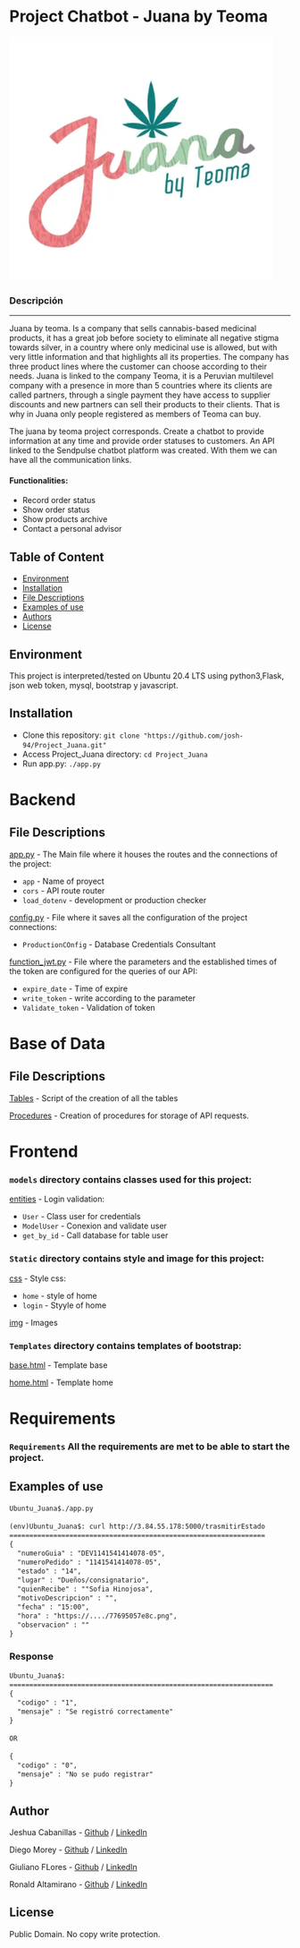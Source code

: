 # Project Chatbot - Juana by Teoma
![JUANA](https://github.com/josh-94/Project_Juana/blob/main/fronted_Juana/src/static/img/logoJuana.png)

### Descripción
***
Juana by teoma. Is a company that sells cannabis-based medicinal products, it has a great job before society to eliminate all negative stigma towards silver, in a country where only medicinal use is allowed, but with very little information and that highlights all its properties. The company has three product lines where the customer can choose according to their needs. Juana is linked to the company Teoma, it is a Peruvian multilevel company with a presence in more than 5 countries where its clients are called partners, through a single payment they have access to supplier discounts and new partners can sell their products to their clients. That is why in Juana only people registered as members of Teoma can buy.

The juana by teoma project corresponds. Create a chatbot to provide information at any time and provide order statuses to customers. An API linked to the Sendpulse chatbot platform was created. With them we can have all the communication links.

#### Functionalities:
* Record order status
* Show order status
* Show products archive
* Contact a personal advisor

## Table of Content
* [Environment](#environment)
* [Installation](#installation)
* [File Descriptions](#file-descriptions)
* [Examples of use](#examples-of-use)
* [Authors](#authors)
* [License](#license)

## Environment
This project is interpreted/tested on Ubuntu 20.4 LTS using python3,Flask, json web token, mysql, bootstrap y javascript.

## Installation
* Clone this repository: `git clone "https://github.com/josh-94/Project_Juana.git"`
* Access Project_Juana directory: `cd Project_Juana`
* Run app.py: `./app.py`

# Backend

## File Descriptions
[app.py](app.py) - The Main file where it houses the routes and the connections of the project:
* `app` - Name of proyect
* `cors` - API route router
* `load_dotenv` - development or production checker

[config.py](config.py) - File where it saves all the configuration of the project connections:
* `ProductionCOnfig` - Database Credentials Consultant

[function_jwt.py](function_jwt.py) - File where the parameters and the established times of the token are configured for the queries of our API:
* `expire_date` - Time of expire
* `write_token` - write according to the parameter
* `Validate_token` - Validation of token

# Base of Data

## File Descriptions
[Tables](tables) - Script of the creation of all the tables

[Procedures](Procedures) - Creation of procedures for storage of API requests.

# Frontend

### `models` directory contains classes used for this project:

[entities](entities) - Login validation:
* `User` - Class user for credentials
* `ModelUser` - Conexion and validate user
* `get_by_id` - Call database for table user

### `Static` directory contains style and image for this project:

[css](css) - Style css:
* `home` - style of home
* `login` - Styyle of home

[img](img) - Images

### `Templates` directory contains templates of bootstrap:
[base.html](base.html) - Template base

[home.html](home.html) - Template home

# Requirements

### `Requirements` All the requirements are met to be able to start the project.

## Examples of use
```
Ubuntu_Juana$./app.py

(env)Ubuntu_Juana$: curl http://3.84.55.178:5000/trasmitirEstado
================================================================
{
  "numeroGuia" : "DEV1141541414078-05",
  "numeroPedido" : "1141541414078-05",
  "estado" : "14",
  "lugar" : "Dueños/consignatario",
  "quienRecibe" : ""Sofia Hinojosa",
  "motivoDescripcion" : "",
  "fecha" : "15:00",
  "hora" : "https://..../77695057e8c.png",
  "observacion" : ""
}
```
### Response

```
Ubuntu_Juana$:
==================================================================
{
  "codigo" : "1",
  "mensaje" : "Se registró correctamente"
}

OR

{
  "codigo" : "0",
  "mensaje" : "No se pudo registrar"
}
```
## Author
Jeshua Cabanillas - [Github](https://github.com/josh-94) / [LinkedIn](https://www.linkedin.com/in/jeshuacabanillas/)

Diego Morey - [Github](https://github.com/DAlons27) / [LinkedIn](https://www.linkedin.com/in/admorey/)

Giuliano FLores - [Github](https://github.com/mrgiulls) / [LinkedIn](https://www.linkedin.com/in/giuliano-flores-mesias/)

Ronald Altamirano - [Github](https://github.com/ronLabs) / [LinkedIn](https://www.linkedin.com/in/ron-altamirano/)

## License
Public Domain. No copy write protection. 
